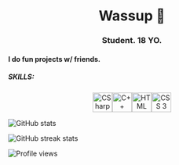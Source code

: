 <h1 align="center">Wassup 👋</h1>
<h3 align="center"> Student. 18 YO.</h3>

<h4> I do fun projects w/ friends. </h4>

##### SKILLS:
<div style="text-align:center"><img align='center' src='https://static.wikia.nocookie.net/wikies/images/4/43/Logo-csharp.png/revision/latest?cb=20180617092325&path-prefix=ru' alt='CSharp' height='40' title='C#'><img align='center' src='https://upload.wikimedia.org/wikipedia/commons/thumb/1/18/ISO_C%2B%2B_Logo.svg/1200px-ISO_C%2B%2B_Logo.svg.png' alt='C++' height='40' title='C++'><img align='center' src='https://upload.wikimedia.org/wikipedia/commons/thumb/6/61/HTML5_logo_and_wordmark.svg/1200px-HTML5_logo_and_wordmark.svg.png' alt='HTML' height='40' title='HTML 5'><img align='center' src='https://upload.wikimedia.org/wikipedia/commons/thumb/6/62/CSS3_logo.svg/800px-CSS3_logo.svg.png' alt='CSS 3' height='40' title='CSS 3'></div>

![GitHub stats](https://github-readme-stats.vercel.app/api?username=ZetMGC&show_icons=true)  

![GitHub streak stats](https://github-readme-streak-stats.herokuapp.com/?user=ZetMGC)  

![Profile views](https://gpvc.arturio.dev/ZetMGC)  
